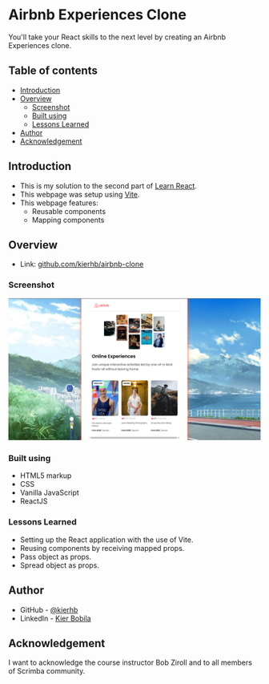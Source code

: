 # Airbnb Experiences Clone
You'll take your React skills to the next level by creating an Airbnb Experiences clone.

## Table of contents
- [Introduction](#introduction)
- [Overview](#overview)
  - [Screenshot](#screenshot)
  - [Built using](#built-using)
  - [Lessons Learned](#lessons-learned)
- [Author](#author)
- [Acknowledgement](#acknowledgement)

## Introduction
- This is my solution to the second part of [Learn React](https://scrimba.com/learn/learnreact).
- This webpage was setup using [Vite](https://vitejs.dev/).
- This webpage features:
    - Reusable components
    - Mapping components

## Overview
- Link: [github.com/kierhb/airbnb-clone](https://github.com/kierhb/airbnb-clone)

### Screenshot
![screenshot](./airbnb-clone.png)

### Built using

- HTML5 markup
- CSS
- Vanilla JavaScript
- ReactJS

### Lessons Learned

- Setting up the React application with the use of Vite.
- Reusing components by receiving mapped props.
- Pass object as props.
- Spread object as props.

## Author

- GitHub - [@kierhb](https://github.com/kierhb)
- LinkedIn - [Kier Bobila](https://www.linkedin.com/in/kier-bobila/)

## Acknowledgement
I want to acknowledge the course instructor Bob Ziroll and to all members of Scrimba community.